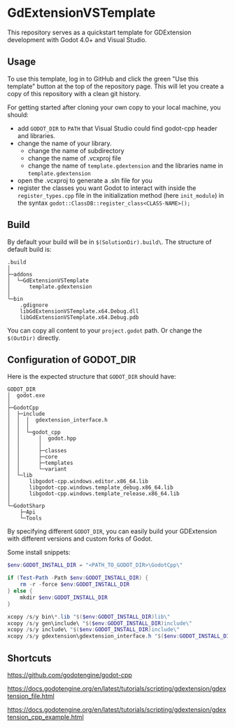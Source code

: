 ﻿# GdExtensionVSTemplate
This repository serves as a quickstart template for GDExtension development with Godot 4.0+ and Visual Studio.

## Usage

To use this template, log in to GitHub and click the green "Use this template" button at the top of the repository page. This will let you create a copy of this repository with a clean git history. 

For getting started after cloning your own copy to your local machine, you should:

- add `GODOT_DIR` to `PATH` that Visual Studio could find godot-cpp header and libraries.
- change the name of your library.
	- change the name of subdirectory
	- change the name of .vcxproj file
	- change the name of `template.gdextension` and the libraries name in `template.gdextension`
- open the .vcxproj to generate a .sln file for you
- register the classes you want Godot to interact with inside the `register_types.cpp` file in the initialization method (here `init_module`) in the syntax `godot::ClassDB::register_class<CLASS-NAME>();`

## Build

By default your build will be in `$(SolutionDir).build\`. The structure of default build is:

```
.build
│  
├─addons
│  └─GdExtensionVSTemplate
│      template.gdextension
│          
└─bin
    .gdignore
    libGdExtensionVSTemplate.x64.Debug.dll
    libGdExtensionVSTemplate.x64.Debug.pdb
```

You can copy all content to your `project.godot` path. Or change the `$(OutDir)` directly.

## Configuration of GODOT_DIR

Here is the expected structure that `GODOT_DIR` should have:

```
GODOT_DIR
│  godot.exe
│  
├─GodotCpp
│  ├─include
│  │  │  gdextension_interface.h
│  │  │
│  │  └─godot_cpp
│  │      │  godot.hpp
│  │      │
│  │      ├─classes
│  │      ├─core
│  │      ├─templates
│  │      └─variant
│  └─lib
│      libgodot-cpp.windows.editor.x86_64.lib
│      libgodot-cpp.windows.template_debug.x86_64.lib
│      libgodot-cpp.windows.template_release.x86_64.lib
│
└─GodotSharp
    ├─Api
    └─Tools
```

By specifying different `GODOT_DIR`, you can easily build your GDExtension with different versions and custom forks of Godot.

Some install snippets:

```powershell
$env:GODOT_INSTALL_DIR = "<PATH_TO_GODOT_DIR>\GodotCpp\"

if (Test-Path -Path $env:GODOT_INSTALL_DIR) {
    rm -r -force $env:GODOT_INSTALL_DIR
} else {
    mkdir $env:GODOT_INSTALL_DIR
}

xcopy /s/y bin\*.lib "$($env:GODOT_INSTALL_DIR)lib\"
xcopy /s/y gen\include\ "$($env:GODOT_INSTALL_DIR)include\"
xcopy /s/y include\ "$($env:GODOT_INSTALL_DIR)include\"
xcopy /s/y gdextension\gdextension_interface.h "$($env:GODOT_INSTALL_DIR)include\"
```

## Shortcuts

https://github.com/godotengine/godot-cpp

https://docs.godotengine.org/en/latest/tutorials/scripting/gdextension/gdextension_file.html

https://docs.godotengine.org/en/latest/tutorials/scripting/gdextension/gdextension_cpp_example.html

